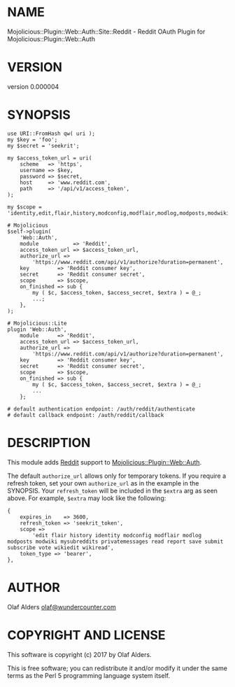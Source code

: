 # NAME

Mojolicious::Plugin::Web::Auth::Site::Reddit - Reddit OAuth Plugin for Mojolicious::Plugin::Web::Auth

# VERSION

version 0.000004

# SYNOPSIS

    use URI::FromHash qw( uri );
    my $key = 'foo';
    my $secret = 'seekrit';

    my $access_token_url = uri(
        scheme   => 'https',
        username => $key,
        password => $secret,
        host     => 'www.reddit.com',
        path     => '/api/v1/access_token',
    );

    my $scope = 'identity,edit,flair,history,modconfig,modflair,modlog,modposts,modwiki,mysubreddits,privatemessages,read,report,save,submit,subscribe,vote,wikiedit,wikiread';

    # Mojolicious
    $self->plugin(
        'Web::Auth',
        module           => 'Reddit',
        access_token_url => $access_token_url,
        authorize_url =>
            'https://www.reddit.com/api/v1/authorize?duration=permanent',
        key         => 'Reddit consumer key',
        secret      => 'Reddit consumer secret',
        scope       => $scope,
        on_finished => sub {
            my ( $c, $access_token, $access_secret, $extra ) = @_;
            ...;
        },
    );

    # Mojolicious::Lite
    plugin 'Web::Auth',
        module      => 'Reddit',
        access_token_url => $access_token_url,
        authorize_url =>
            'https://www.reddit.com/api/v1/authorize?duration=permanent',
        key         => 'Reddit consumer key',
        secret      => 'Reddit consumer secret',
        scope       => $scope,
        on_finished => sub {
            my ( $c, $access_token, $access_secret, $extra ) = @_;
            ...
        };

    # default authentication endpoint: /auth/reddit/authenticate
    # default callback endpoint: /auth/reddit/callback

# DESCRIPTION

This module adds [Reddit](https://www.reddit.com/dev/api/) support to
[Mojolicious::Plugin::Web::Auth](https://metacpan.org/pod/Mojolicious::Plugin::Web::Auth).

The default `authorize_url` allows only for temporary tokens.  If you require
a refresh token, set your own `authorize_url` as in the example in the
SYNOPSIS.  Your `refresh_token` will be included in the `$extra` arg as seen
above.  For example, `$extra` may look like the following:

    {
        expires_in    => 3600,
        refresh_token => 'seekrit_token',
        scope =>
            'edit flair history identity modconfig modflair modlog modposts modwiki mysubreddits privatemessages read report save submit subscribe vote wikiedit wikiread',
        token_type => 'bearer',
    },

# AUTHOR

Olaf Alders <olaf@wundercounter.com>

# COPYRIGHT AND LICENSE

This software is copyright (c) 2017 by Olaf Alders.

This is free software; you can redistribute it and/or modify it under
the same terms as the Perl 5 programming language system itself.
